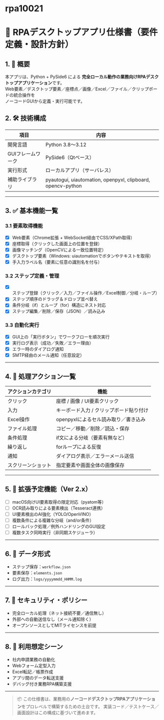 # rpa10021
# 📝 RPAデスクトップアプリ仕様書（要件定義・設計方針）

## 1. 📌 概要

本アプリは、Python + PySide6 による **完全ローカル動作の業務向けRPAデスクトップアプリケーション**です。  
Web要素／デスクトップ要素／座標点／画像／Excel／ファイル／クリップボードの統合操作を  
ノーコードGUIから定義・実行可能です。

## 2. 🛠️ 技術構成

| 項目              | 内容                                             |
|-------------------|--------------------------------------------------|
| 開発言語           | Python 3.8〜3.12                                 |
| GUIフレームワーク | PySide6（Qtベース）                             |
| 実行形式           | ローカルアプリ（サーバレス）                    |
| 補助ライブラリ     | pyautogui, uiautomation, openpyxl, clipboard, opencv-python |

---

## 3. ✅ 基本機能一覧

### 3.1 要素取得機能

- [x] Web要素（Chrome拡張 + WebSocket経由でCSS/XPath取得）
- [x] 座標取得（クリックした画面上の位置を登録）
- [x] 画像マッチング（OpenCVによる一致位置特定）
- [x] デスクトップ要素（Windows: uiautomationでボタンやテキストを取得）
- [x] 手入力ラベル名（要素に任意の識別名を付与）

### 3.2 ステップ定義・管理

- [x] ステップ登録（クリック／入力／ファイル操作／Excel制御／分岐・ループ）
- [x] ステップ順序のドラッグ＆ドロップ並べ替え
- [x] 条件分岐（if）とループ（for）構造にネスト対応
- [x] ステップ編集／削除／保存（JSON）／読み込み

### 3.3 自動化実行

- [x] GUI上の「実行ボタン」でワークフローを順次実行
- [x] 実行ログ表示（成功／失敗／エラー理由）
- [x] エラー時のダイアログ通知
- [x] SMTP経由のメール通知（任意設定）

---

## 4. 🔄 処理アクション一覧

| アクションカテゴリ | 機能 |
|-------------------|------|
| クリック           | 座標 / 画像 / UI要素クリック |
| 入力               | キーボード入力 / クリップボード貼り付け |
| Excel操作          | openpyxlによるセル読み取り／書き込み |
| ファイル処理        | コピー／移動／削除／読込・保存 |
| 条件処理           | if文による分岐（要素有無など） |
| 繰り返し           | forループによる反復 |
| 通知               | ダイアログ表示／エラーメール送信 |
| スクリーンショット  | 指定要素や画面全体の画像保存 |

---

## 5. 🧩 拡張予定機能（Ver 2.x）

- [ ] macOS向けUI要素取得の限定対応（pyatom等）
- [ ] OCR読み取りによる要素検出（Tesseract連携）
- [ ] UI要素検出のAI強化（YOLO/OpenVINO）
- [ ] 複数条件による複雑な分岐（and/or条件）
- [ ] ロールバック処理／例外ハンドリングのGUI設定
- [ ] 複数タスク同時実行（非同期スケジューラ）

---

## 6. 💾 データ形式

- ステップ保存：`workflow.json`
- 要素保存：`elements.json`
- ログ出力：`logs/yyyymmdd_HHMM.log`

---

## 7. 🔐 セキュリティ・ポリシー

- 完全ローカル処理（ネット接続不要／通信無し）
- 外部への自動送信なし（メール通知除く）
- オープンソースとしてMITライセンスを前提

---

## 8. 🚀 利用想定シーン

- 社内申請業務の自動化
- Webフォーム定型入力
- Excel転記／帳票作成
- アプリ間のデータ転送支援
- デバッグ付き業務RPA構築支援

---

> 📦 この仕様書は、業務用の**ノーコードデスクトップRPAアプリケーション**をプロレベルで構築するための土台です。
> 実装コード／テストケース／画面設計はこの構成に基づいて進めます。
